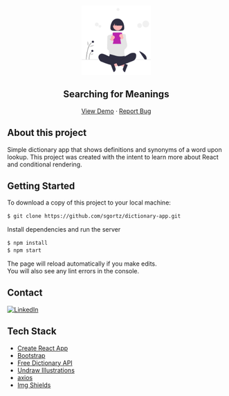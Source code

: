 <!-- PROJECT LOGO 
[![React][contributors-shield]][contributors-url]
[![Bootstrap][forks-shield]][forks-url]
[![axios][stars-shield]][stars-url]
[linkedin-shield]: https://img.shields.io/badge/-LinkedIn-black.svg?style=for-the-badge&logo=linkedin&colorB=555 -->

<!-- PROJECT LOGO -->
<br />
<div align="center">
    <img src="src/images/woman_reading.svg" alt="Logo" width="160" height="160">
  </a>

  <h2 align="center">Searching for Meanings</h2>

  <p align="center">
    <a href="https://sgortz-dictionary.netlify.app/">View Demo</a>
    ·
    <a href="https://github.com/sgortz/dictionary-project-react/issues">Report Bug</a>
  </p>
</div>



## About this project


<!--PROJECT SCREENSHOT HERE-->

Simple dictionary app that shows definitions and synonyms of a word upon lookup. This project was created with the intent to learn more about React and conditional rendering.


## Getting Started

To download a copy of this project to your local machine: 

```sh
$ git clone https://github.com/sgortz/dictionary-app.git
```

Install dependencies and run the server

```sh
$ npm install
$ npm start
```

The page will reload automatically if you make edits.\
You will also see any lint errors in the console.

<!-- CONTACT -->
## Contact

[![LinkedIn][linkedin-shield]][linkedin-url]

<!-- ACKNOWLEDGMENTS -->
## Tech Stack

* [Create React App](https://create-react-app.dev/)
* [Bootstrap](https://www.webpagefx.com/tools/emoji-cheat-sheet)
* [Free Dictionary API](https://dictionaryapi.dev/)
* [Undraw Illustrations](https://undraw.co/illustrations)
* [axios](https://axios-http.com/)
* [Img Shields](https://shields.io)

[linkedin-shield]: https://img.shields.io/badge/-LinkedIn-black.svg?style=for-the-badge&logo=linkedin&colorB=555
[linkedin-url]: https://linkedin.com/in/sabrinagortz
